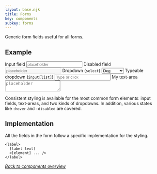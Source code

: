 ```yaml
---
layout: base.njk
title: Forms
key: components
subkey: forms
---
```


Generic form fields useful for all forms.

## Example

<form class="flex-col --gap-0 maxw-1">
  <label>
    <span>Input field</span>
    <input placeholder="placeholder" />
  </label>
  <label>
    <span>Disabled field</span>
    <input placeholder="placeholder" disabled />
  </label>
  <label>
    <span>Dropdown (<code>select</code>)</span>
    <select>
      <option value="dog">Dog</option>
      <option value="cat">Cat</option>
      <option value="hamster">Hamster</option>
      <option value="parrot">Parrot</option>
      <option value="spider">Spider</option>
      <option value="goldfish">Goldfish</option>
    </select>
  </label>
  <label>
    <span>Typeable dropdown (<code>input[list]</code>)</span>
    <input list="options" placeholder="Type or click" />
    <datalist id="options">
      <option value="dog">Dog</option>
      <option value="cat">Cat</option>
      <option value="hamster">Hamster</option>
      <option value="parrot">Parrot</option>
      <option value="spider">Spider</option>
      <option value="goldfish">Goldfish</option>
    </datalist>
  </label>
  <label>
    My text-area
    <textarea placeholder="placeholder"></textarea>
  </label>
</form>

Consistent styling is available for the most common form elements:
input fields, text-areas, and two kinds of dropdowns. In addition,
various states like `:hover` and `:disabled` are covered.

## Implementation

All the fields in the form follow a specific implementation for
the styling.

```
<label>
  [label text]
  <[element] ... />
</label>
```

[_Back to components overview_](/components)
